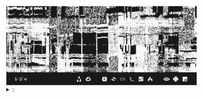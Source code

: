 <img src="./banner.png">
<details><summary> :: </summary>
<!--START_SECTION:waka-->

```
From: 09 August 2024 - To: 29 January 2025

Total Time: 949 hrs 37 mins

Python                     275 hrs 27 mins ///////------------------   26.79 %
PHP                        177 hrs 15 mins ////---------------------   17.24 %
Other                      78 hrs 33 mins  //-----------------------   07.64 %
```

<!--END_SECTION:waka-->
</details>
